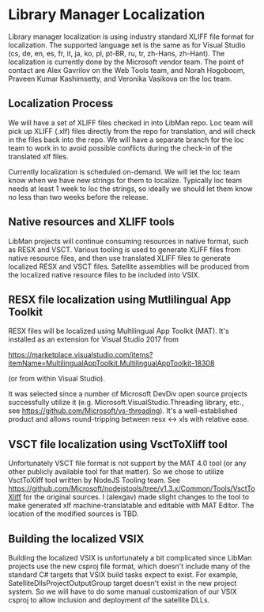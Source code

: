 # Library Manager Localization

Library manager localization is using industry standard XLIFF file format for localization. The supported language set is the same as for Visual Studio (cs, de, en, es, fr, it, ja, ko, pl, pt-BR, ru, tr, zh-Hans, zh-Hant). The localization is currently done by the Microsoft vendor team. The point of contact are Alex Gavrilov on the Web Tools team, and Norah Hogoboom, Praveen Kumar Kashimsetty, and Veronika Vasikova on the loc team.

## Localization Process

We will have a set of XLIFF files checked in into LibMan repo. Loc team will pick up XLIFF (.xlf) files directly from the repo for translation, and will check in the files back into the repo. We will have a separate branch for the loc team to work in to avoid possible conflicts during the check-in of the translated xlf files. 

Currently localization is scheduled on-demand. We will let the loc team know when we have new strings for them to localize. Typically loc team needs at least 1 week to loc the strings, so ideally we should let them know no less than two weeks before the release. 

## Native resources and XLIFF tools

LibMan projects will continue consuming resources in native format, such as RESX and VSCT. Various tooling is used to generate XLIFF files from native resource files, and then use translated XLIFF files to generate localized RESX and VSCT files. Satellite assemblies will be produced from the localized native resource files to be included into VSIX. 

## RESX file localization using Mutlilingual App Toolkit

RESX files will be localized using Multilingual App Toolkit (MAT). It's installed as an extension for Visual Studio 2017 from 

https://marketplace.visualstudio.com/items?itemName=MultilingualAppToolkit.MultilingualAppToolkit-18308

(or from within Visual Studio). 

It was selected since a number of Microsoft DevDiv open source projects successfully utilize it (e.g. Microsoft.VisualStudio.Threading library, etc., see https://github.com/Microsoft/vs-threading). It's a well-established product and allows round-tripping between resx <-> xls with relative ease. 

## VSCT file localization using VsctToXliff tool

Unfortunately VSCT file format is not support by the MAT 4.0 tool (or any other publicly available tool for that matter). So we chose to utilize VsctToXliff tool written by NodeJS Tooling team. See https://github.com/Microsoft/nodejstools/tree/v1.3.x/Common/Tools/VsctToXliff
 for the original sources. I (alexgav) made slight changes to the tool to make generated xlf machine-translatable and editable with MAT Editor. The location of the modified sources is TBD.

## Building the localized VSIX

Building the localized VSIX is unfortunately a bit complicated since LibMan projects use the new csproj file format, which doesn't include many of the standard C# targets that VSIX build tasks expect to exist. For example, SatelliteDllsProjectOutputGroup target doesn't exist in the new project system. So we will have to do some manual customization of our VSIX csproj to allow inclusion and deployment of the satellite DLLs.